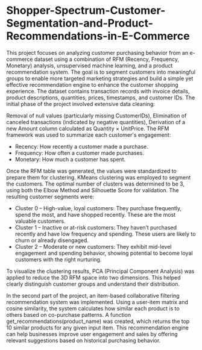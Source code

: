 # Shopper-Spectrum-Customer-Segmentation-and-Product-Recommendations-in-E-Commerce

This project focuses on analyzing customer purchasing behavior from an e-commerce dataset using a combination of RFM (Recency, Frequency, Monetary) analysis, unsupervised machine learning, and a product recommendation system. The goal is to segment customers into meaningful groups to enable more targeted marketing strategies and build a simple yet effective recommendation engine to enhance the customer shopping experience. The dataset contains transaction records with invoice details, product descriptions, quantities, prices, timestamps, and customer IDs. The initial phase of the project involved extensive data cleaning:

Removal of null values (particularly missing CustomerIDs),
Elimination of canceled transactions (indicated by negative quantities),
Derivation of a new Amount column calculated as Quantity × UnitPrice.
The RFM framework was used to summarize each customer's engagement:

- Recency: How recently a customer made a purchase.
- Frequency: How often a customer made purchases.
- Monetary: How much a customer has spent.
  
Once the RFM table was generated, the values were standardized to prepare them for clustering. KMeans clustering was employed to segment the customers. The optimal number of clusters was determined to be 3, using both the Elbow Method and Silhouette Score for validation. The resulting customer segments were:

- Cluster 0 – High-value, loyal customers: They purchase frequently, spend the most, and have shopped recently. These are the most valuable customers.
- Cluster 1 – Inactive or at-risk customers: They haven’t purchased recently and have low frequency and spending. These users are likely to churn or already disengaged.
- Cluster 2 – Moderate or new customers: They exhibit mid-level engagement and spending behavior, showing potential to become loyal customers with the right nurturing.
  
To visualize the clustering results, PCA (Principal Component Analysis) was applied to reduce the 3D RFM space into two dimensions. This helped clearly distinguish customer groups and understand their distribution.

In the second part of the project, an item-based collaborative filtering recommendation system was implemented. Using a user-item matrix and cosine similarity, the system calculates how similar each product is to others based on co-purchase patterns. A function get_recommendations(product_name) was created, which returns the top 10 similar products for any given input item. This recommendation engine can help businesses improve user engagement and sales by offering relevant suggestions based on historical purchasing behavior.
